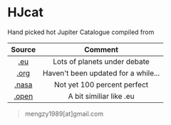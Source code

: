 # HJcat

Hand picked hot Jupiter Catalogue compiled from

| Source | Comment |
|:------:|:-------:|
|[.eu](http://exoplanets.eu/)         |   Lots of planets under debate      |
|[.org](http://exoplanets.org)        |   Haven't been updated for a while...      |
|[.nasa](http://exoplanetarchive.ipac.caltech.edu/)       |    Not yet 100 percent perfect     |
|[.open](http://openexoplanetcatalogue.com/)        |   A bit similiar like .eu      |
    
> mengzy1989[at]gmail.com
